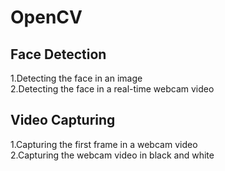 # OpenCV
## Face Detection
1.Detecting the face in an image <br>
2.Detecting the face in a real-time webcam video

## Video Capturing
1.Capturing the first frame in a webcam video <br>
2.Capturing the webcam video in black and white
